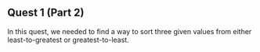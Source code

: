 ## Quest 1 (Part 2)
In this quest, we needed to find a way to sort three given values from either least-to-greatest or greatest-to-least.
